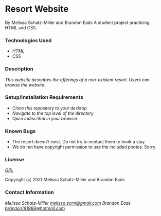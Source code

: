 # Resort Website

By Melissa Schatz-Miller and Brandon Eads
A student project practicing HTML and CSS.

### Technologies Used

* _HTML_
* _CSS_

### Description

_This website describes the offerings of a non-existent resort. Users can browse the website._

### Setup/Installation Requirements

* _Clone this repository to your desktop_
* _Navigate to the top level of the directory_
* _Open index.html in your browser_

### Known Bugs

* The resort doesn't exist. Do not try to contact them to book a stay.
* We do not have copyright permission to use the included photos. Sorry.

### License

_[GPL](https://opensource.org/licenses/gpl-license)_

Copyright (c) 2021 Melissa Schatz-Miller and Brandon Eads

### Contact Information

_Melissa Schatz-Miller <melissa.scmi@gmail.com>_
_Brandon Eads <brandon181989@hotmail.com>_
